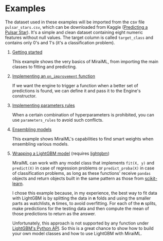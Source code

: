 # Examples

The dataset used in these examples will be imported from the csv file
`pulsar_stars.csv`, which can be downloaded from Kaggle ([Predicting a Pulsar
Star][pulsar]). It's a simple and clean dataset containing eight numeric features
without null values. The target column is called `target_class` and contains only
0's and 1's (it's a classification problem).

1. [Getting started](getting_started.py)

   This example shows the very basics of MiraiML, from importing the main classes
   to fitting and predicting.

2. [Implementing an `on_improvement` function](on_improvement.py)

   If we want the engine to trigger a function when a better set of predictions
   is found, we can define it and pass it to the Engine's constructor.

3. [Implementing parameters rules](parameters_rules.py)

   When a certain combination of hyperparameters is prohibited, you can use
   `parameters_rules` to avoid such conflicts.

4. [Ensembling models](ensembling.py)

   This example shows MiraiML's capabilities to find smart weights when ensembling
   various models.

5. [Wrapping a LightGBM model](lightgbm_wrapper.py) (requires
   [lightgbm][lightgbm_pypi])

   MiraiML can work with any model class that implements `fit(X, y)` and
   `predict(X)` in case of regression problems or `predict_proba(X)` in case of
   classification problems, as long as these functions' receive `pandas` objects
   and return objects built in the same pattern as those from
   [scikit-learn]([sklearn]).

   I chose this example because, in my experience, the best way to fit data with
   LightGBM is by splitting the data in **n** folds and using the smaller parts
   as watchlists, **n** times, to avoid overfitting. For each of the **n** splits,
   make predictions for the testing data and then compute the mean of those
   predictions to return as the answer.

   Unfortunately, this approach is not supported by any function under
   [LightGBM's Python API][lightgbm_api]. So this is a great chance to show how
   to build your own model classes and how to use LightGBM with MiraiML.

[pulsar]: https://www.kaggle.com/pavanraj159/predicting-a-pulsar-star
[lightgbm_pypi]: https://pypi.org/project/lightgbm/
[sklearn]: https://scikit-learn.org
[lightgbm_api]: https://lightgbm.readthedocs.io/en/latest/Python-API.html
